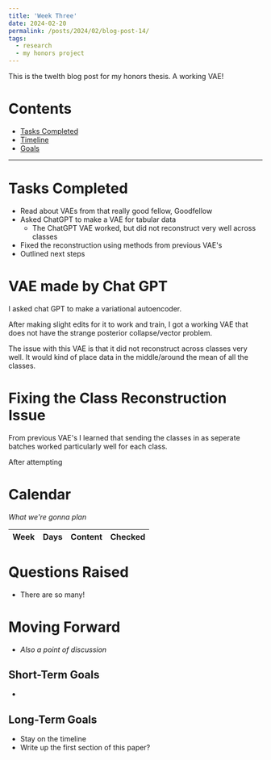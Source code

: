 ```yaml
---
title: 'Week Three'
date: 2024-02-20
permalink: /posts/2024/02/blog-post-14/
tags:
  - research
  - my honors project
---
```


This is the twelth blog post for my honors thesis. A working VAE!

# Contents

- [Tasks Completed](#tasks)
- [Timeline](#calendar)
- [Goals](#moving)


---


<a name="tasks"></a>
# Tasks Completed 
- Read about VAEs from that really good fellow, Goodfellow
- Asked ChatGPT to make a VAE for tabular data
  - The ChatGPT VAE worked, but did not reconstruct very well across classes
- Fixed the reconstruction using methods from previous VAE's
- Outlined next steps


# VAE made by Chat GPT
I asked chat GPT to make a variational autoencoder. 

After making slight edits for it to work and train, I got a working VAE that does not have the strange posterior collapse/vector problem.

The issue with this VAE is that it did not reconstruct across classes very well. It would kind of place data in the middle/around the mean of all the classes. 

# Fixing the Class Reconstruction Issue

From previous VAE's I learned that sending the classes in as seperate batches worked particularly well for each class. 

After attempting 





<a name="calendar"></a>
# Calendar

*What we're gonna plan*

| Week | Days    | Content    | Checked |
| :---:   | :---: | :---: | :---: |





<a name="questions"></a>
# Questions Raised
- There are so many!


<a name="moving"></a>
# Moving Forward
- *Also a point of discussion*

## Short-Term Goals
- 


## Long-Term Goals
- Stay on the timeline
- Write up the first section of this paper?

